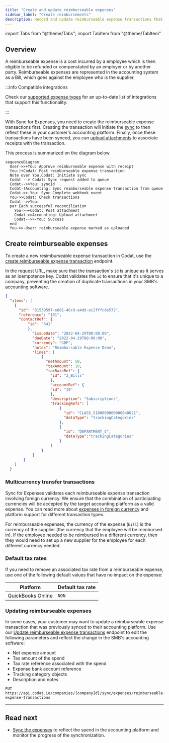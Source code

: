 ```yaml
---
title: "Create and update reimburseable expenses"
sidebar_label: "Create reimbursements"
description: Record and update reimburseable expense transactions that represent your customers' spend
---
```


import Tabs from "@theme/Tabs";
import TabItem from "@theme/TabItem"

## Overview

A reimburseable expense is a cost incurred by a employee which is then eligible to be refunded or compenstated by an employer or by another party. Reimburseable expenses are represented in the accounting system as a Bill, which goes against the employee who is the supplier.

:::info Compatible integrations

Check our [supported expense types](expenses/overview#supported-integrations) for an up-to-date list of integrations that support this functionality.

:::

With Sync for Expenses, you need to create the reimburseable expense transactions first. Creating the transaction will initiate the [sync](/expenses/sync-process/syncing-expenses) to then reflect these in your customer's accounting platform. Finally, once these transactions have been synced, you can [upload attachments](/expenses/sync-process/uploading-receipts) to associate receipts with the transaction.

This process is summarized on the diagram below.

``` mermaid
sequenceDiagram
  User->>+You: Approve reimburseable expense with receipt
  You-)+Codat: Post reimburseable expense transaction
  Note over You,Codat: Initiate sync
  Codat --> Codat: Sync request added to queue
  Codat-->>You: syncId
  Codat-)Accounting: Sync reimburseable expense transaction from queue
  Codat->>-You: Sync Complete webhook event
  You->>Codat: Check transactions
  Codat-->>You: 
  par Each successful reconciliation
    You->>+Codat: Post attachment
    Codat->>Accounting: Upload attachment
    Codat-->>-You: Success
  end
  You->>-User: reimburseable expense marked as uploaded
```

## Create reimburseable expenses

To create a new resimburseable expense transaction in Codat, use the [create reimburseable expense transaction](LINK) endpoint. 

In the request URL, make sure that the transaction's `id` is unique as it serves as an idempotence key. Codat validates the `id` to ensure that it's unique to a company, preventing the creation of duplicate transactions in your SMB's accounting software. 

```json title="Reimburseable expense request body"
{
  "items": [
    {
      "id": "81539597-e681-40c9-a4dd-ec2fffcde572",
      "reference": "101",
      "contactRef": {
          "id": "341"
          },
            "issueDate": "2022-04-29T00:00:00",
            "dueDate": "2022-04-29T00:00:00",
            "currency": "GBP",
            "notes": "Reimbursable Expense Demo",
            "lines": [
                {
                  "netAmount": 50,
                  "taxAmount": 10,
                  "taxRateRef": {
                    "id": "3_Bills"
                    },
                    "accountRef": {
                    "id": "19"
                    },
                    "description": "Subscriptions",
                    "trackingRefs": [
                        {
                          "id": "CLASS_5100000000000040021",
                          "dataType": "trackingCategories"
                        },
                        {
                          "id": "DEPARTMENT_5",
                          "dataType":"trackingCategories"
                        }
                    ]
                }
            ]
        }
    ]
  }
```

### Multicurrency transfer transactions

Sync for Expenses validates each reimburseable expense transaction involving foreign currency. We ensure that the combination of participating currencies will be accepted by the target accounting platform as a valid expense. You can read more about [expenses in foreign currency](/expenses/fx-management) and platform support for different transaction types.

For reimburseable expenses, the currency of the expense (`bill`) is the currency of the supplier (the currency that the employee will be reimbursed in). If the employee needed to be reimbursed in a different currency, then they would need to set up a new supplier for the employee for each different currency needed.

### Default tax rates

If you need to remove an associated tax rate from a reimburseable expense, use one of the following default values that have no impact on the expense:

| Platform          | Default tax rate                 |
|-------------------|----------------------------------|
| QuickBooks Online | `NON`                            |

### Updating reimburseable expenses

In some cases, your customer may want to update a reimburseable expense transaction that was previously synced to their accounting platform. Use our [Update reimburseable expense transactions](/sync-for-expenses-api#/operations/update-reimburseable-expense-transaction) endpoint to edit the following parameters and reflect the change in the SMB's accounting software: 

- Net expense amount 
- Tax amount of the spend
- Tax rate reference associated with the spend
- Expense bank account reference
- Tracking category objects
- Description and notes

```http title="Update an expense transaction"
PUT  https://api.codat.io/companies/{companyId}/sync/expenses/reimburseable-expense-transactions
```

---
## Read next

- [Sync the expenses](/expenses/sync-process/syncing-expenses) to reflect the spend in the accounting platform and monitor the progress of the synchronization.

